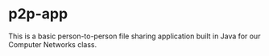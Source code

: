 # p2p-app
This is a basic person-to-person file sharing application built in Java for our Computer Networks class.